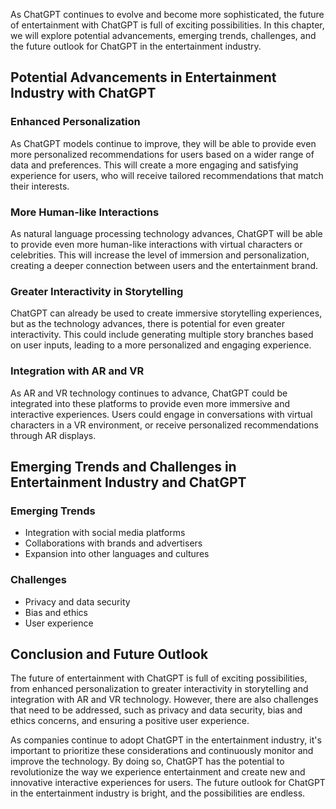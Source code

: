 
As ChatGPT continues to evolve and become more sophisticated, the future of entertainment with ChatGPT is full of exciting possibilities. In this chapter, we will explore potential advancements, emerging trends, challenges, and the future outlook for ChatGPT in the entertainment industry.

Potential Advancements in Entertainment Industry with ChatGPT
-------------------------------------------------------------

### Enhanced Personalization

As ChatGPT models continue to improve, they will be able to provide even more personalized recommendations for users based on a wider range of data and preferences. This will create a more engaging and satisfying experience for users, who will receive tailored recommendations that match their interests.

### More Human-like Interactions

As natural language processing technology advances, ChatGPT will be able to provide even more human-like interactions with virtual characters or celebrities. This will increase the level of immersion and personalization, creating a deeper connection between users and the entertainment brand.

### Greater Interactivity in Storytelling

ChatGPT can already be used to create immersive storytelling experiences, but as the technology advances, there is potential for even greater interactivity. This could include generating multiple story branches based on user inputs, leading to a more personalized and engaging experience.

### Integration with AR and VR

As AR and VR technology continues to advance, ChatGPT could be integrated into these platforms to provide even more immersive and interactive experiences. Users could engage in conversations with virtual characters in a VR environment, or receive personalized recommendations through AR displays.

Emerging Trends and Challenges in Entertainment Industry and ChatGPT
--------------------------------------------------------------------

### Emerging Trends

* Integration with social media platforms
* Collaborations with brands and advertisers
* Expansion into other languages and cultures

### Challenges

* Privacy and data security
* Bias and ethics
* User experience

Conclusion and Future Outlook
-----------------------------

The future of entertainment with ChatGPT is full of exciting possibilities, from enhanced personalization to greater interactivity in storytelling and integration with AR and VR technology. However, there are also challenges that need to be addressed, such as privacy and data security, bias and ethics concerns, and ensuring a positive user experience.

As companies continue to adopt ChatGPT in the entertainment industry, it's important to prioritize these considerations and continuously monitor and improve the technology. By doing so, ChatGPT has the potential to revolutionize the way we experience entertainment and create new and innovative interactive experiences for users. The future outlook for ChatGPT in the entertainment industry is bright, and the possibilities are endless.

